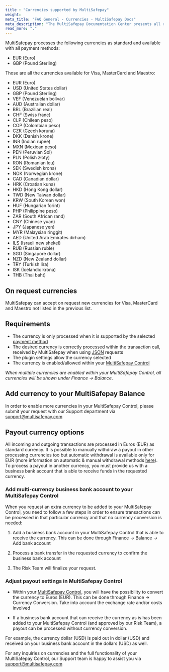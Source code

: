 ```yaml
---
title : "Currencies supported by MultiSafepay"
weight:
meta_title: "FAQ General - Currencies - MultiSafepay Docs"
meta_description: "The MultiSafepay Documentation Center presents all relevant information about our Plugins and API. You can also find support pages for payment methods, tools and general questions as well as the contact details of our Support and Integration Teams."
read_more: "."
---
```


MultiSafepay processes the following currencies as standard and available with all payment methods: 

* EUR (Euro)
* GBP (Pound Sterling) 

Those are all the currencies available for Visa, MasterCard and Maestro:

* EUR (Euro)
* USD (United States dollar)
* GBP (Pound Sterling)
* VEF (Venezuelan bolívar)
* AUD (Australian dollar)
* BRL (Brazilian real)
* CHF (Swiss franc)
* CLP (Chilean peso)
* COP (Colombian peso)
* CZK (Czech koruna)
* DKK (Danish krone)
* INR (Indian rupee)
* MXN (Mexican peso)
* PEN (Peruvian Sol)
* PLN (Polish złoty)
* RON (Romanian leu)
* SEK (Swedish krona)
* NOK (Norwegian krone)
* CAD (Canadian dollar)
* HRK (Croatian kuna)
* HKD (Hong Kong dollar)
* TWD (New Taiwan dollar)
* KRW (South Korean won)
* HUF (Hungarian forint)
* PHP (Philippine peso)
* ZAR (South African rand)
* CNY (Chinese yuan)
* JPY (Japanese yen)
* MYR (Malaysian ringgit)
* AED (United Arab Emirates dirham)
* ILS (Israeli new shekel)
* RUB (Russian ruble)
* SGD (Singapore dollar)
* NZD (New Zealand dollar)
* TRY (Turkish lira)
* ISK (Icelandic króna)
* THB (Thai baht)

## On request currencies

MultiSafepay can accept on request new currencies for Visa, MasterCard and Maestro not listed in the previous list.

## Requirements

* The currency is only processed when it is supported by the selected [payment method](/payment-methods)
* The desired currency is correctly processed within the transaction call, received by MultiSafepay when using [JSON](/api/#orders) requests
* The plugin settings allow the currency selected
* The currency is enabled/allowed within your [MultiSafepay Control](https://merchant.multisafepay.com)

_When multiple currencies are enabled within your MultiSafepay Control, all currencies will be shown under Finance → Balance_.  

## Add currency to your MultiSafepay Balance

In order to enable more currencies in your MultiSafepay Control, please submit your request with our Support department via <support@multisafepay.com>

## Payout currency options

All incoming and outgoing transactions are processed in Euros (EUR) as standard currency. It is possible to manually withdraw a payout in other processing currencies too but automatic withdrawal is available only for EUR (more information on automatic & manual withdrawal methods [here](https://docs.multisafepay.com/faq/finance/how-can-i-pay-out-the-funds-on-my-multisafepay-account-)). To process a payout in another currency, you must provide us with a business bank account that is able to receive funds in the requested currency.

### Add multi-currency business bank account to your MultiSafepay Control

When you request an extra currency to be added to your MultiSafepay Control, you need to follow a few steps in order to ensure transactions can be processed in that particular currency and that no currency conversion is needed:

1. Add a business bank account in your MultiSafepay Control that is able to receive the currency. This can be done through Finance → Balance → Add bank account

2. Process a bank transfer in the requested currency to confirm the business bank account

3. The Risk Team will finalize your request.

### Adjust payout settings in MultiSafepay Control

* Within your [MultiSafepay Control](https://merchant.multisafepay.com), you will have the possibility to convert the currency to Euros (EUR). This can be done through Finance → Currency Conversion. Take into account the exchange rate and/or costs involved

* If a business bank account that can receive the currency as is has been added to your MultiSafepay Control (and approved by our Risk Team), a payout can be processed without currency conversion.

For example, the currency dollar (USD) is paid out in dollar (USD) and received on your business bank account in the dollars (USD) as well.

For any inquiries on currencies and the full functionality of your MultiSafepay Control, our Support team is happy to assist you via <support@multisafepay.com>
